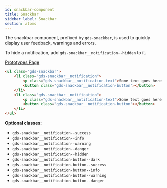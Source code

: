 ```yaml
---
id: snackbar-component
title: Snackbar
sidebar_label: Snackbar
section: atoms
---
```


The snackbar component, prefixed by `gds-snackbar`, is used to quickly display user feedback, warnings and errors.

To hide a notification, add `gds-snackbar__notification--hidden` to it.

<p style="margin-bottom: 0.8em">
    <a href="https://ds.gumgum.com/stable/index.html#gds-snackbar" target="_blank">Prototypes Page</a>
</p>

```html
<ul class="gds-snackbar">
    <li class="gds-snackbar__notification">
        <p class="gds-snackbar__notification-text">Some text goes here.</p>
        <button class="gds-snackbar__notification-button"></button>
    </li>
    <li class="gds-snackbar__notification">
        <p class="gds-snackbar__notification-text">Some text goes here.</p>
        <button class="gds-snackbar__notification-button"></button>
    </li>
</ul>
```

__Optional classes:__

- `gds-snackbar__notification--success`
- `gds-snackbar__notification--info`
- `gds-snackbar__notification--warning`
- `gds-snackbar__notification--danger`
- `gds-snackbar__notification--hidden`
- `gds-snackbar__notification-button--dark`
- `gds-snackbar__notification-button--success`
- `gds-snackbar__notification-button--info`
- `gds-snackbar__notification-button--warning`
- `gds-snackbar__notification-button--danger`
